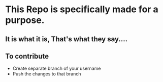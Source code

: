 # This Repo is specifically made for a purpose.
## It is what it is, That's what they say....

## To contribute
- Create separate branch of your username
- Push the changes to that branch
